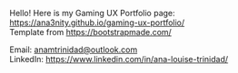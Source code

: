 Hello! Here is my Gaming UX Portfolio page: https://ana3nity.github.io/gaming-ux-portfolio/
<br>Template from https://bootstrapmade.com/

Email: anamtrinidad@outlook.com
<br>LinkedIn: https://www.linkedin.com/in/ana-louise-trinidad/
